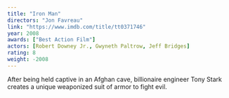 ```yaml
---
title: "Iron Man"
directors: "Jon Favreau"
link: "https://www.imdb.com/title/tt0371746"
year: 2008
awards: ["Best Action Film"]
actors: [Robert Downey Jr., Gwyneth Paltrow, Jeff Bridges]
rating: 8
weight: -2008
---
```

After being held captive in an Afghan cave, billionaire engineer Tony Stark creates a unique weaponized suit of armor to fight evil.